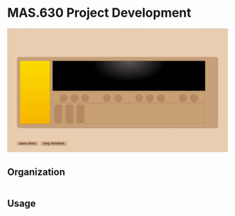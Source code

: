 # MAS.630 Project Development

![](/systems/design/ui/op-1_custom_1.1@1x.jpg)

## Organization

```bash

```

## Usage